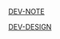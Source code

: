 [DEV-NOTE](https://github.com/ysjkof/muool-frontend/blob/dev/DEV-NOTE.md)

[DEV-DESIGN](https://github.com/ysjkof/muool-frontend/blob/dev/DEV-DESIGN.md)
